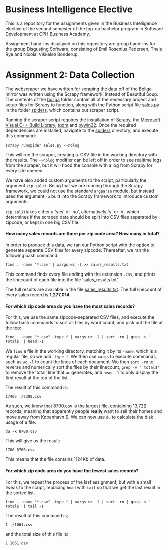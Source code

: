 # Business Intelligence Elective

This is a repository for the assignments given in the Business Intelligence elective of the second semester of the top-up bachelor program in Software Development at CPH Business Academy.

Assignment hand-ins displayed on this repository are group hand-ins for the group Disgusting Software, consisting of Emil Rosenius Pedersen, Theis Rye and Nicolai Vikkelsø Bonderup.

# Assignment 2: Data Collection

The webscraper we have written for scraping the data off of the Boliga mirror was written using the Scrapy framework, instead of Beautiful Soup. The contents of the [boliga](https://github.com/NicolaiVBonderup/BusinessIntelligenceElective/tree/master/boliga) folder contain all of the necessary project and setup files for Scrapy to function, along with the Python script file [sales.py](https://github.com/NicolaiVBonderup/BusinessIntelligenceElective/blob/master/boliga/boliga/spiders/sales.py) in the folder [spiders](https://github.com/NicolaiVBonderup/BusinessIntelligenceElective/tree/master/boliga/boliga/spiders), which contains out scraper script.

Running the scraper script requires the installation of [Scrapy](https://scrapy.org/), the [Microsoft Visual C++ Build Library](http://landinghub.visualstudio.com/visual-cpp-build-tools), [tqdm](https://github.com/tqdm/tqdm) and [pywin32](https://sourceforge.net/projects/pywin32/). Once the required dependencies are installed, navigate to the [spiders](https://github.com/NicolaiVBonderup/BusinessIntelligenceElective/tree/master/boliga/boliga/spiders) directory, and execute this command:

`scrapy runspider sales.py --nolog`

This will run the scraper, creating a .CSV file in the working directory with the results. The `--nolog` modifier can be left off in order to see realtime logs from the scraper, but it will flood the console with a log from Scrapy for every site opened.

We have also added custom arguments to the script, particularly the argument `zip_split`. Being that we are running through the Scrapy framework, we could not use the standard `argparse` module, but instead used the argument `-a` built into the Scrapy framework to introduce custom arguments.

`zip_split`takes either a 'yes' or 'no', alternatively 'y' or 'n', which determines if the scraped data should be split into CSV files separated by zipcode, or kept in one big CSV file.


#### How many sales records are there per zip code area? How many in total? 

In order to produce this data, we ran our Python script with the option to generate separate CSV files for every zipcode. Thereafter, we ran the following bash command:

`find . -name '*.csv' | xargs wc -l >> sales_results.txt`

This command finds every file ending with the extension `.csv`, and prints the linecount of each file into the file 'sales_results.txt'.

The full results are available in the file [sales_results.txt](https://github.com/NicolaiVBonderup/BusinessIntelligenceElective/blob/master/sales_results.txt). The full linecount of every sales record is **1,277,014**.


#### For which zip code area do you have the most sales records?

For this, we use the same zipcode-separated CSV files, and execute the follow bash commands to sort all files by word count, and pick out the file at the top:

`find . -name "*.csv" -type f | xargs wc -l | sort -rn | grep -v ' total$' | head -1`

We `find` a file in the working directory, matching it by its `-name`, which is a regular file, so we add `-type f`. We then use `xargs` to execute commands, such as `wc -l` to count the lines of each document. We then `sort -rn` to reverse and numerically sort the files by their linecount, `grep -v ' total$'` to remove the 'total' line that `wc` generates, and `head -1` to only display the first result at the top of the list.

The result of this command is:

`17405 ./2300.csv`

As such, we know that 8700.csv is the largest file, containing 13,722 records, meaning that apparently people **really** want to sell their homes and move away from København S. We can now use `du` to calculate the disk usage of a file:

`du -k 8700.csv`

This will give us the result:

`1700 8700.csv`

This means that the file contains 1124Kb of data.

#### For which zip code area do you have the fewest sales records?

For this, we repeat the process of the last assignment, but with a small tweak to the script, replacing `head` with `tail` so that we get the last result in the sorted list.

`find . -name "*.csv" -type f | xargs wc -l | sort -rn | grep -v ' total$' | tail -1`

The result of this command is;

`1 ./1061.csv`

and the total size of this file is:

`1 1061.csv`
